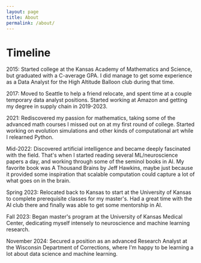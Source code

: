 ```yaml
---
layout: page
title: About
permalink: /about/
---
```


# Timeline

2015: Started college at the Kansas Academy of Mathematics and Science, but graduated with a C-average GPA.  I did manage to get some experience as a Data Analyst for the High Altitude Balloon club during that time.

2017: Moved to Seattle to help a friend relocate, and spent time at a couple temporary data analyst positions. Started working at Amazon and getting my degree in supply chain in 2019-2023.

2021: Rediscovered my passion for mathematics, taking some of the advanced math courses I missed out on at my first round of college.  Started working on evolution simulations and other kinds of computational art while I relearned Python.

Mid-2022: Discovered artificial intelligence and became deeply fascinated with the field.  That's when I started reading several ML/neuroscience papers a day, and working through some of the seminol books in AI.  My favorite book was A Thousand Brains by Jeff Hawkins, maybe just because it provided some inspiration that scalable computation could capture a lot of what goes on in the brain.

Spring 2023: Relocated back to Kansas to start at the University of Kansas to complete prerequisite classes for my master's.  Had a great time with the AI club there and finally was able to get some mentorship in AI.

Fall 2023: Began master's program at the University of Kansas Medical Center, dedicating myself intensely to neuroscience and machine learning research.

November 2024: Secured a position as an advanced Research Analyst at the Wisconsin Department of Corrections, where I'm happy to be learning a lot about data science and machine learning.
